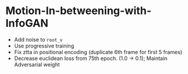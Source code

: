 # Motion-In-betweening-with-InfoGAN


* Add noise to `root_v`
* Use progressive training
* Fix ztta in positional encoding (duplicate 6th frame for first 5 frames)
* Decrease euclidean loss from 75th epoch. (1.0 -> 0.1); Maintain Adversarial weight